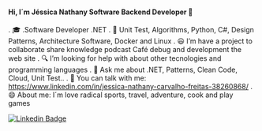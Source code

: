 #### Hi, I´m Jéssica Nathany Software Backend Developer 👋



. :mortar_board: .Software Developer .NET
. :blue_book: Unit Test, Algorithms, Python, C#, Design Patterns, Architecture Software, Docker and Linux
. :smiley: I’m have a project to collaborate share knowledge podcast Café debug and development the web site
. :mag: I’m looking for help with about other tecnologies and programming languages
. 💬 Ask me about .NET, Patterns, Clean Code, Cloud, Unit Test..
. :email: You can talk with me: https://www.linkedin.com/in/jessica-nathany-carvalho-freitas-38260868/ 
. 😄 About me: I´m love radical sports, travel, adventure, cook and play games


[![Linkedin Badge](https://img.shields.io/badge/-LinkedIn-blue?style=flat-square&logo=Linkedin&logoColor=white&link=https://https://www.linkedin.com/in/jessica-nathany-carvalho-freitas-38260868//)](https://https://www.linkedin.com/in/jessica-nathany-carvalho-freitas-38260868//)

